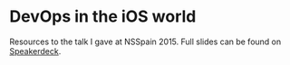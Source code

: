 # DevOps in the iOS world

Resources to the talk I gave at NSSpain 2015. Full slides can be found on [Speakerdeck](https://speakerdeck.com/pietbrauer/devops-in-the-ios-world).
